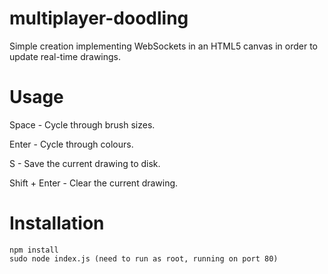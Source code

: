 # multiplayer-doodling
Simple creation implementing WebSockets in an HTML5 canvas in order to update real-time drawings.

# Usage

Space - Cycle through brush sizes.

Enter - Cycle through colours.

S - Save the current drawing to disk.

Shift + Enter - Clear the current drawing.

# Installation
```
npm install
sudo node index.js (need to run as root, running on port 80)
```
